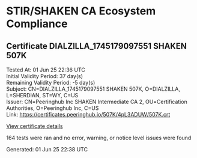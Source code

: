 # STIR/SHAKEN CA Ecosystem Compliance

## Certificate DIALZILLA_1745179097551 SHAKEN 507K

Tested At: 01 Jun 25 22:36 UTC\
Initial Validity Period: 37 day(s)\
Remaining Validity Period: -5 day(s)\
Subject: CN=DIALZILLA_1745179097551 SHAKEN 507K, O=DIALZILLA, L=SHERDIAN, ST=WY, C=US\
Issuer: CN=Peeringhub Inc SHAKEN Intermediate CA 2, OU=Certification Authorities, O=Peeringhub Inc, C=US\
Link: https://certificates.peeringhub.io/507K/4pL3ADUW/507K.crt

[View certificate details](https://x509.io/?cert=MIIDJzCCAs6gAwIBAgIRAJB7tyimF8uhWkkfvh%2FrHbcwCgYIKoZIzj0EAwIwfDELMAkGA1UEBhMCVVMxFzAVBgNVBAoMDlBlZXJpbmdodWIgSW5jMSIwIAYDVQQLDBlDZXJ0aWZpY2F0aW9uIEF1dGhvcml0aWVzMTAwLgYDVQQDDCdQZWVyaW5naHViIEluYyBTSEFLRU4gSW50ZXJtZWRpYXRlIENBIDIwHhcNMjUwNDIwMTk1ODE3WhcNMjUwNTI3MDM1NTI5WjBvMQswCQYDVQQGEwJVUzELMAkGA1UECAwCV1kxETAPBgNVBAcMCFNIRVJESUFOMRIwEAYDVQQKDAlESUFMWklMTEExLDAqBgNVBAMMI0RJQUxaSUxMQV8xNzQ1MTc5MDk3NTUxIFNIQUtFTiA1MDdLMFkwEwYHKoZIzj0CAQYIKoZIzj0DAQcDQgAEtnGhz%2BSSWiqC3Vtx%2Fhi5YJ%2FeKX70SPaE6wxhnzksbNM0isUaNFWu6%2Fis1eNb2pgTdWLYY4DfND%2FpiK8G9jdvlKOCATwwggE4MA4GA1UdDwEB%2FwQEAwIHgDAMBgNVHRMBAf8EAjAAMB0GA1UdDgQWBBQWejDszOPOnMqvzfPgt9Qwo34%2FtjAfBgNVHSMEGDAWgBSuoXNRiClXEcoMqfSxCm5OuEtNBzAXBgNVHSAEEDAOMAwGCmCGSAGG%2FwkBAQQwFgYIKwYBBQUHARoECjAIoAYWBDUwN0swgaYGA1UdHwSBnjCBmzCBmKA6oDiGNmh0dHBzOi8vYXV0aGVudGljYXRlLWFwaS5pY29uZWN0aXYuY29tL2Rvd25sb2FkL3YxL2NybKJapFgwVjEUMBIGA1UEBwwLQnJpZGdld2F0ZXIxCzAJBgNVBAgMAk5KMRMwEQYDVQQDDApTVEktUEEgQ1JMMQswCQYDVQQGEwJVUzEPMA0GA1UECgwGU1RJLVBBMAoGCCqGSM49BAMCA0cAMEQCIGctmMAeCuCBv9sVa%2FpT4TxcQ0SOUBlCJwY8v97TCaaGAiAJnyKftkROgTgug0GCS2qIfII56H7hoMt%2Bfq3a%2FRXQPQ%3D%3D)

164 tests were ran and no error, warning, or notice level issues were found


Generated: 01 Jun 25 22:38 UTC